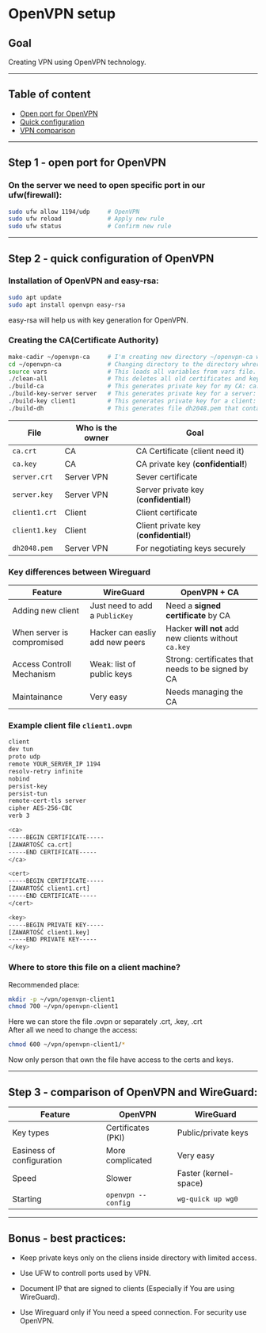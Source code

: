 # OpenVPN setup

## Goal
Creating VPN using OpenVPN technology.

---

## Table of content

- [Open port for OpenVPN](#step-1---open-port-for-openvpn)
- [Quick configuration](#step-2---quick-configuration-of-openvpn)
- [VPN comparison](#step-3---comparison-of-openvpn-and-wireguard)


---

## Step 1 - open port for OpenVPN

### On the server we need to open specific port in our ufw(firewall):

```bash
sudo ufw allow 1194/udp     # OpenVPN
sudo ufw reload             # Apply new rule
sudo ufw status             # Confirm new rule
```

---

## Step 2 - quick configuration of OpenVPN

### Installation of OpenVPN and easy-rsa:

```bash
sudo apt update
sudo apt install openvpn easy-rsa
```

easy-rsa will help us with key generation for OpenVPN.

### Creating the CA(Certificate Authority)

```bash
make-cadir ~/openvpn-ca     # I'm creating new directory ~/openvpn-ca with already created scripts and boilerplates for certificates generation (easy-rsa).
cd ~/openvpn-ca             # Changing directory to the directory whrere I will be generating keys.
source vars                 # This loads all variables from vars file.
./clean-all                 # This deletes all old certificates and keys from directory keys/.
./build-ca                  # This generates private key for my CA: ca.key and certificate: ca.crt.
./build-key-server server   # This generates private key for a server: server.key and server certificate: server.crt.
./build-key client1         # This generates private key for a client: client1.key and client certificate: client1.crt 
./build-dh                  # This generates file dh2048.pem that contains Diffie-Hellman parameters used for key exchange.
```

| File          | Who is the owner  | Goal                                      |
| ------------- | ------------------| ----------------------------------------- |
| `ca.crt`      | CA                | CA Certificate (client need it)           |
| `ca.key`      | CA                | CA private key (**confidential!**)        |
| `server.crt`  | Server VPN        | Sever certificate                         |
| `server.key`  | Server VPN        | Server private key (**confidential!**)    |
| `client1.crt` | Client            | Client certificate                        |
| `client1.key` | Client            | Client private key (**confidential!**)    |
| `dh2048.pem`  | Server VPN        | For negotiating keys securely             |


### Key differences between Wireguard

| Feature                      | **WireGuard**                    | **OpenVPN + CA**                                     |
| ---------------------------- | -------------------------------- | ---------------------------------------------------- |
| Adding new client            | Just need to add a `PublicKey`   | Need a **signed certificate** by CA                  |
| When server is compromised   | Hacker can easliy add new peers  | Hacker **will not** add new clients without `ca.key` |
| Access Controll Mechanism    | Weak: list of public keys        | Strong: certificates that needs to be signed by CA   |
| Maintainance                 | Very easy                        | Needs managing the CA                                |



### Example client file `client1.ovpn`

```bash
client
dev tun
proto udp
remote YOUR_SERVER_IP 1194
resolv-retry infinite
nobind
persist-key
persist-tun
remote-cert-tls server
cipher AES-256-CBC
verb 3

<ca>
-----BEGIN CERTIFICATE-----
[ZAWARTOŚĆ ca.crt]
-----END CERTIFICATE-----
</ca>

<cert>
-----BEGIN CERTIFICATE-----
[ZAWARTOŚĆ client1.crt]
-----END CERTIFICATE-----
</cert>

<key>
-----BEGIN PRIVATE KEY-----
[ZAWARTOŚĆ client1.key]
-----END PRIVATE KEY-----
</key>
```

### Where to store this file on a client machine?

Recommended place:

```bash
mkdir -p ~/vpn/openvpn-client1
chmod 700 ~/vpn/openvpn-client1
```

Here we can store the file .ovpn or separately .crt, .key, .crt\
After all we need to change the access:

```bash
chmod 600 ~/vpn/openvpn-client1/*
```

Now only person that own the file have access to the certs and keys.

---

## Step 3 - comparison of OpenVPN and WireGuard:

| Feature                   | OpenVPN                       | WireGuard                 |
| ------------------------- | ----------------------------- | ------------------------- |
| Key types                 | Certificates (PKI)            | Public/private keys       |
| Easiness of configuration | More complicated              | Very easy                 |
| Speed                     | Slower                        | Faster  (kernel-space)    |
| Starting                  | `openvpn --config`            | `wg-quick up wg0`         |

---

## Bonus - best practices:

- Keep private keys only on the cliens inside directory with limited access.

- Use UFW to controll ports used by VPN.

- Document IP that are signed to clients (Especially if You are using WireGuard).

- Use Wireguard only if You need a speed connection. For security use OpenVPN.


